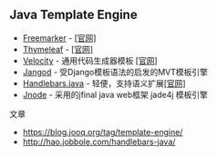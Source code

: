 ## Java Template Engine

- [Freemarker](https://github.com/apache/freemarker) -  [[官网]](https://freemarker.apache.org/)
- [Thymeleaf](https://github.com/thymeleaf/thymeleaf) - [[官网]](https://www.thymeleaf.org/)
- [Velocity](https://github.com/apache/velocity-engine) - 通用代码生成器模板 [[官网]](http://velocity.apache.org/)
- [Jangod](https://github.com/SmartOnCloud/jangod) - 受Django模板语法的启发的MVT模板引擎
- [Handlebars.java](https://github.com/jknack/handlebars.java) - 轻便，支持语义扩展[[官网]](https://jknack.github.io/handlebars.java/)
- [Jnode](https://github.com/ChunMengLu/jnode) - 采用的jfinal java web框架 jade4j 模板引擎


文章

- https://blog.jooq.org/tag/template-engine/
- http://hao.jobbole.com/handlebars-java/
